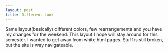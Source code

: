 ```yaml
--- 
layout: post
title: Different Look
---
```

Same layout(basically) different colors, few rearrangements and you have my changes for the weekend.  This layout I hope will stay around for this semester.  I wanted to get away from white html pages.  Stuff is still broken, but the site is way navigateable.

